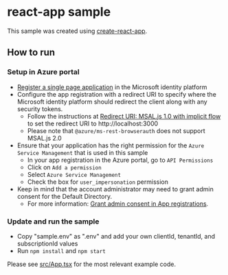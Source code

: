 # react-app sample

This sample was created using [create-react-app](https://create-react-app.dev/).

## How to run

### Setup in Azure portal

- [Register a single page application](https://docs.microsoft.com/azure/active-directory/develop/scenario-spa-app-registration) in the Microsoft identity platform
- Configure the app registration with a redirect URI to specify where the Microsoft identity platform should redirect the client along with any security tokens.
  - Follow the instructions at [Redirect URI: MSAL.js 1.0 with implicit flow](https://docs.microsoft.com/azure/active-directory/develop/scenario-spa-app-registration#redirect-uri-msaljs-10-with-implicit-flow) to set the redirect URI to http://localhost:3000
  - Please note that `@azure/ms-rest-browserauth` does not support MSAL.js 2.0
- Ensure that your application has the right permission for the `Azure Service Management` that is used in this sample
  - In your app registration in the Azure portal, go to `API Permissions`
  - Click on `Add a permission`
  - Select `Azure Service Management`
  - Check the box for `user_impersonation` permission
- Keep in mind that the account administrator may need to grant admin consent for the Default Directory.
  - For more information: [Grant admin consent in App registrations](https://docs.microsoft.com/en-us/azure/active-directory/manage-apps/grant-admin-consent).

### Update and run the sample

- Copy "sample.env" as ".env" and add your own clientId, tenantId, and subscriptionId values
- Run `npm install` and `npm start`

Please see [src/App.tsx](src/App.tsx) for the most relevant example code.

